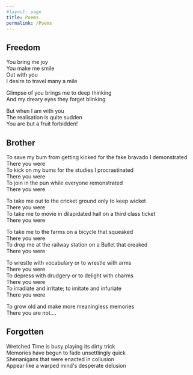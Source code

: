 ```yaml
---
#layout: page
title: Poems
permalink: /Poems
---
```

<div class="text-center">
    <h2 class="mt-3">Freedom</h2>


You bring me joy<br>
You make me smile<br>
Out with you<br>
I desire to travel many a mile<br>

Glimpse of you brings me to deep thinking<br>
And my dreary eyes they forget blinking<br>

But when I am with you<br>
The realisation is quite sudden<br>
You are but a fruit forbidden!<br>

<h2 class="mt-3">Brother</h2>

To save my bum from getting kicked for the fake bravado I demonstrated<br>
There you were<br>
To kick on my bums for the studies I procrastinated<br>
There you were<br>
To join in the pun while everyone remonstrated<br>
There you were<br>

To take me out to the cricket ground only to keep wicket<br>
There you were<br>
To take me to movie in dilapidated hall on a third class ticket<br>
There you were<br>

To take me to the farms on a bicycle that squeaked<br>
There you were<br>
To drop me at the railway station on a Bullet that creaked<br>
There you were<br>

To wrestle with vocabulary or to wrestle with arms<br>
There you were<br>
To depress with drudgery or to delight with charms<br>
There you were<br>
To irradiate and irritate; to imitate and infuriate<br>
There you were<br>

To grow old and make more meaningless memories<br>
There you are not….

<h2 class="mt-3">Forgotten</h2>

Wretched Time is busy playing its dirty trick<br>
Memories have begun to fade unsettlingly quick<br>
Shenanigans that were enacted in collusion<br>
Appear like a warped mind's desperate delusion

</div>